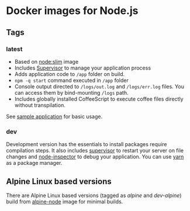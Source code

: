 # Docker images for Node.js

## Tags

### latest

* Based on [node:slim](https://hub.docker.com/_/node/) image
* Includes [Supervisor](http://supervisord.org) to manage your application process
* Adds application code to `/app` folder on build.
* `npm -q start` command executed in `/app` folder
* Console output directed to `/logs/out.log` and `/logs/err.log` files. You can access them by bind-mounting `/logs` path.
* Includes globally installed CoffeeScript to execute coffee files directly without transpilation.

See [sample application](https://github.com/mc2labs/docker-nodejs/tree/master/example) for basic usage.


### dev

Development version has the essentials to install packages require compilation steps. It also includes [supervisor](https://www.npmjs.org/package/supervisor) to restart your server on file changes and [node-inspector](https://www.npmjs.org/package/node-inspector) to debug your application. You can use [yarn](https://yarnpkg.com/) as a package manager.


## Alpine Linux based versions

There are Alpine Linux based versions (tagged as *alpine* and *dev-alpine*) build from [alpine-node](https://hub.docker.com/r/mhart/alpine-node/) image for minimal builds.
